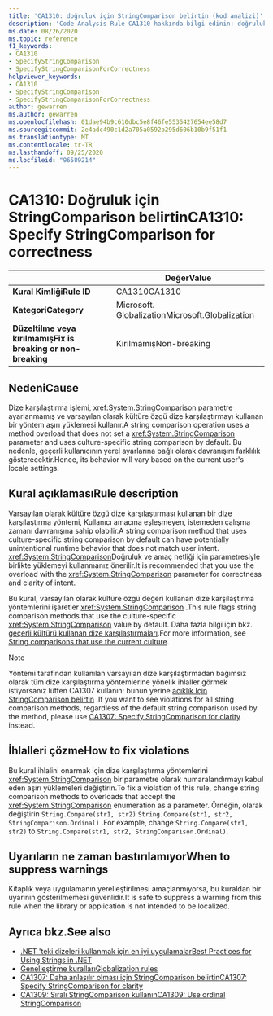 ```yaml
---
title: 'CA1310: doğruluk için StringComparison belirtin (kod analizi)'
description: 'Code Analysis Rule CA1310 hakkında bilgi edinin: doğruluk için StringComparison belirtme'
ms.date: 08/26/2020
ms.topic: reference
f1_keywords:
- CA1310
- SpecifyStringComparison
- SpecifyStringComparisonForCorrectness
helpviewer_keywords:
- CA1310
- SpecifyStringComparison
- SpecifyStringComparisonForCorrectness
author: gewarren
ms.author: gewarren
ms.openlocfilehash: 01dae94b9c610dbc5e8f46fe5535427654ee58d7
ms.sourcegitcommit: 2e4adc490c1d2a705a0592b295d606b10b9f51f1
ms.translationtype: MT
ms.contentlocale: tr-TR
ms.lasthandoff: 09/25/2020
ms.locfileid: "96589214"
---
```

# <a name="ca1310-specify-stringcomparison-for-correctness"></a><span data-ttu-id="ce7d4-103">CA1310: Doğruluk için StringComparison belirtin</span><span class="sxs-lookup"><span data-stu-id="ce7d4-103">CA1310: Specify StringComparison for correctness</span></span>

| | <span data-ttu-id="ce7d4-104">Değer</span><span class="sxs-lookup"><span data-stu-id="ce7d4-104">Value</span></span> |
|-|-|
| <span data-ttu-id="ce7d4-105">**Kural Kimliği**</span><span class="sxs-lookup"><span data-stu-id="ce7d4-105">**Rule ID**</span></span> |<span data-ttu-id="ce7d4-106">CA1310</span><span class="sxs-lookup"><span data-stu-id="ce7d4-106">CA1310</span></span>|
| <span data-ttu-id="ce7d4-107">**Kategori**</span><span class="sxs-lookup"><span data-stu-id="ce7d4-107">**Category**</span></span> |<span data-ttu-id="ce7d4-108">Microsoft. Globalization</span><span class="sxs-lookup"><span data-stu-id="ce7d4-108">Microsoft.Globalization</span></span>|
| <span data-ttu-id="ce7d4-109">**Düzeltilme veya kırılmamış**</span><span class="sxs-lookup"><span data-stu-id="ce7d4-109">**Fix is breaking or non-breaking**</span></span> |<span data-ttu-id="ce7d4-110">Kırılmamış</span><span class="sxs-lookup"><span data-stu-id="ce7d4-110">Non-breaking</span></span>|

## <a name="cause"></a><span data-ttu-id="ce7d4-111">Nedeni</span><span class="sxs-lookup"><span data-stu-id="ce7d4-111">Cause</span></span>

<span data-ttu-id="ce7d4-112">Dize karşılaştırma işlemi, <xref:System.StringComparison> parametre ayarlanmamış ve varsayılan olarak kültüre özgü dize karşılaştırmayı kullanan bir yöntem aşırı yüklemesi kullanır.</span><span class="sxs-lookup"><span data-stu-id="ce7d4-112">A string comparison operation uses a method overload that does not set a <xref:System.StringComparison> parameter and uses culture-specific string comparison by default.</span></span> <span data-ttu-id="ce7d4-113">Bu nedenle, geçerli kullanıcının yerel ayarlarına bağlı olarak davranışını farklılık gösterecektir.</span><span class="sxs-lookup"><span data-stu-id="ce7d4-113">Hence, its behavior will vary based on the current user's locale settings.</span></span>

## <a name="rule-description"></a><span data-ttu-id="ce7d4-114">Kural açıklaması</span><span class="sxs-lookup"><span data-stu-id="ce7d4-114">Rule description</span></span>

<span data-ttu-id="ce7d4-115">Varsayılan olarak kültüre özgü dize karşılaştırması kullanan bir dize karşılaştırma yöntemi, Kullanıcı amacına eşleşmeyen, istemeden çalışma zamanı davranışına sahip olabilir.</span><span class="sxs-lookup"><span data-stu-id="ce7d4-115">A string comparison method that uses culture-specific string comparison by default can have potentially unintentional runtime behavior that does not match user intent.</span></span> <span data-ttu-id="ce7d4-116"><xref:System.StringComparison>Doğruluk ve amaç netliği için parametresiyle birlikte yüklemeyi kullanmanız önerilir.</span><span class="sxs-lookup"><span data-stu-id="ce7d4-116">It is recommended that you use the overload with the <xref:System.StringComparison> parameter for correctness and clarity of intent.</span></span>

<span data-ttu-id="ce7d4-117">Bu kural, varsayılan olarak kültüre özgü değeri kullanan dize karşılaştırma yöntemlerini işaretler <xref:System.StringComparison> .</span><span class="sxs-lookup"><span data-stu-id="ce7d4-117">This rule flags string comparison methods that use the culture-specific <xref:System.StringComparison> value by default.</span></span> <span data-ttu-id="ce7d4-118">Daha fazla bilgi için bkz. [geçerli kültürü kullanan dize karşılaştırmaları](../../../standard/base-types/best-practices-strings.md#string-comparisons-that-use-the-current-culture).</span><span class="sxs-lookup"><span data-stu-id="ce7d4-118">For more information, see [String comparisons that use the current culture](../../../standard/base-types/best-practices-strings.md#string-comparisons-that-use-the-current-culture).</span></span>

> [!NOTE]
> <span data-ttu-id="ce7d4-119">Yöntemi tarafından kullanılan varsayılan dize karşılaştırmadan bağımsız olarak tüm dize karşılaştırma yöntemlerine yönelik ihlaller görmek istiyorsanız lütfen CA1307 kullanın: bunun yerine [açıklık Için StringComparison belirtin](ca1307.md) .</span><span class="sxs-lookup"><span data-stu-id="ce7d4-119">If you want to see violations for all string comparison methods, regardless of the default string comparison used by the method, please use [CA1307: Specify StringComparison for clarity](ca1307.md) instead.</span></span>

## <a name="how-to-fix-violations"></a><span data-ttu-id="ce7d4-120">İhlalleri çözme</span><span class="sxs-lookup"><span data-stu-id="ce7d4-120">How to fix violations</span></span>

<span data-ttu-id="ce7d4-121">Bu kural ihlalini onarmak için dize karşılaştırma yöntemlerini <xref:System.StringComparison> bir parametre olarak numaralandırmayı kabul eden aşırı yüklemeleri değiştirin.</span><span class="sxs-lookup"><span data-stu-id="ce7d4-121">To fix a violation of this rule, change string comparison methods to overloads that accept the <xref:System.StringComparison> enumeration as a parameter.</span></span> <span data-ttu-id="ce7d4-122">Örneğin, olarak değiştirin `String.Compare(str1, str2)` `String.Compare(str1, str2, StringComparison.Ordinal)` .</span><span class="sxs-lookup"><span data-stu-id="ce7d4-122">For example, change `String.Compare(str1, str2)` to `String.Compare(str1, str2, StringComparison.Ordinal)`.</span></span>

## <a name="when-to-suppress-warnings"></a><span data-ttu-id="ce7d4-123">Uyarıların ne zaman bastırılamıyor</span><span class="sxs-lookup"><span data-stu-id="ce7d4-123">When to suppress warnings</span></span>

<span data-ttu-id="ce7d4-124">Kitaplık veya uygulamanın yerelleştirilmesi amaçlanmıyorsa, bu kuraldan bir uyarının gösterilmemesi güvenlidir.</span><span class="sxs-lookup"><span data-stu-id="ce7d4-124">It is safe to suppress a warning from this rule when the library or application is not intended to be localized.</span></span>

## <a name="see-also"></a><span data-ttu-id="ce7d4-125">Ayrıca bkz.</span><span class="sxs-lookup"><span data-stu-id="ce7d4-125">See also</span></span>

- [<span data-ttu-id="ce7d4-126">.NET 'teki dizeleri kullanmak için en iyi uygulamalar</span><span class="sxs-lookup"><span data-stu-id="ce7d4-126">Best Practices for Using Strings in .NET</span></span>](../../../standard/base-types/best-practices-strings.md)
- [<span data-ttu-id="ce7d4-127">Genelleştirme kuralları</span><span class="sxs-lookup"><span data-stu-id="ce7d4-127">Globalization rules</span></span>](globalization-warnings.md)
- [<span data-ttu-id="ce7d4-128">CA1307: Daha anlaşılır olması için StringComparison belirtin</span><span class="sxs-lookup"><span data-stu-id="ce7d4-128">CA1307: Specify StringComparison for clarity</span></span>](ca1307.md)
- [<span data-ttu-id="ce7d4-129">CA1309: Sıralı StringComparison kullanın</span><span class="sxs-lookup"><span data-stu-id="ce7d4-129">CA1309: Use ordinal StringComparison</span></span>](ca1309.md)
